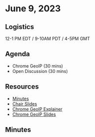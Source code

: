 # June 9, 2023

## Logistics

12-1 PM EDT / 9-10AM PDT / 4-5PM GMT

## Agenda

* Chrome GeoIP (30 mins)
* Open Discussion (30 mins)

## Resources

* [Minutes](https://docs.google.com/document/d/1GaVSYo_815aG5izRGmwLZTl8wbbOun2FiXCGH6FbG-Q/edit?usp=sharing)
* [Chair Slides](https://docs.google.com/presentation/d/1BJa0uh-wwfmRH_qugO2b9r_VIEf9l0Uzj5vr23YYhcY/edit?usp=sharing&resourcekey=0-iaeeQvkc2X2PV-P30BKK0g)
* [Chrome GeoIP Explainer](https://github.com/GoogleChrome/ip-protection/blob/master/Explainer-GeoIP.md)
* [Chrome GeoIP Slides]()

## Minutes
